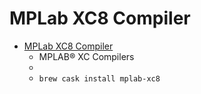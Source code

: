 # MPLab XC8 Compiler
- [MPLab XC8 Compiler](https://www.microchip.com/mplab/compilers)
  -  MPLAB® XC Compilers
  - 
  - `brew cask install mplab-xc8`
